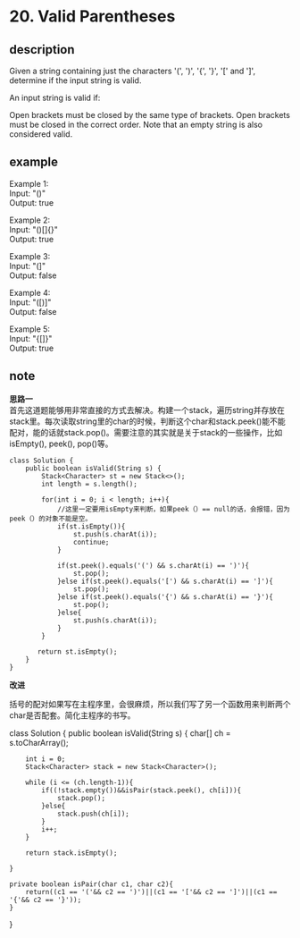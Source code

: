 # 20. Valid Parentheses
## description

Given a string containing just the characters '(', ')', '{', '}', '[' and ']', determine if the input string is valid.  

An input string is valid if:

Open brackets must be closed by the same type of brackets.
Open brackets must be closed in the correct order.
Note that an empty string is also considered valid.


## example

Example 1:  
Input: "()"  
Output: true  

Example 2:  
Input: "()[]{}"  
Output: true
  
Example 3:   
Input: "(]"  
Output: false  

Example 4:  
Input: "([)]"  
Output: false  

Example 5:  
Input: "{[]}"  
Output: true  

## note

**思路一**  
首先这道题能够用非常直接的方式去解决。构建一个stack，遍历string并存放在stack里。每次读取string里的char的时候，判断这个char和stack.peek()能不能配对，能的话就stack.pop()。需要注意的其实就是关于stack的一些操作，比如isEmpty(), peek(), pop()等。


	class Solution {
	    public boolean isValid(String s) {
	        Stack<Character> st = new Stack<>();
	        int length = s.length();
	        
	        for(int i = 0; i < length; i++){
				//这里一定要用isEmpty来判断，如果peek（）== null的话，会报错，因为peek（）的对象不能是空。
	            if(st.isEmpty()){
	                st.push(s.charAt(i));
	                continue;
	            }
	            
	            if(st.peek().equals('(') && s.charAt(i) == ')'){
	                st.pop();
	            }else if(st.peek().equals('[') && s.charAt(i) == ']'){
	                st.pop();
	            }else if(st.peek().equals('{') && s.charAt(i) == '}'){
	                st.pop();
	            }else{
	                st.push(s.charAt(i));
	            }
	        }
	        
	       return st.isEmpty();
	    }
	}


**改进**  

括号的配对如果写在主程序里，会很麻烦，所以我们写了另一个函数用来判断两个char是否配套。简化主程序的书写。

class Solution {
    public boolean isValid(String s) {
        char[] ch = s.toCharArray();
        
        int i = 0;
        Stack<Character> stack = new Stack<Character>();
        
        while (i <= (ch.length-1)){
            if((!stack.empty())&&isPair(stack.peek(), ch[i])){
                stack.pop();
            }else{
                stack.push(ch[i]);
            }
            i++;
        }
        
        return stack.isEmpty();
        
    }
    
    private boolean isPair(char c1, char c2){
        return((c1 == '('&& c2 == ')')||(c1 == '['&& c2 == ']')||(c1 == '{'&& c2 == '}'));
    }
}